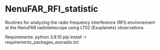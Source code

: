 # NenuFAR_RFI_statistic
Routines for analyzing the radio frequency interference (RFI) environement at the NenuFAR radiotelescope using LT02 (Exoplanets) observations


Requirements:
python 3.8.10
pip install -r requirements_packages_exoradio.txt

